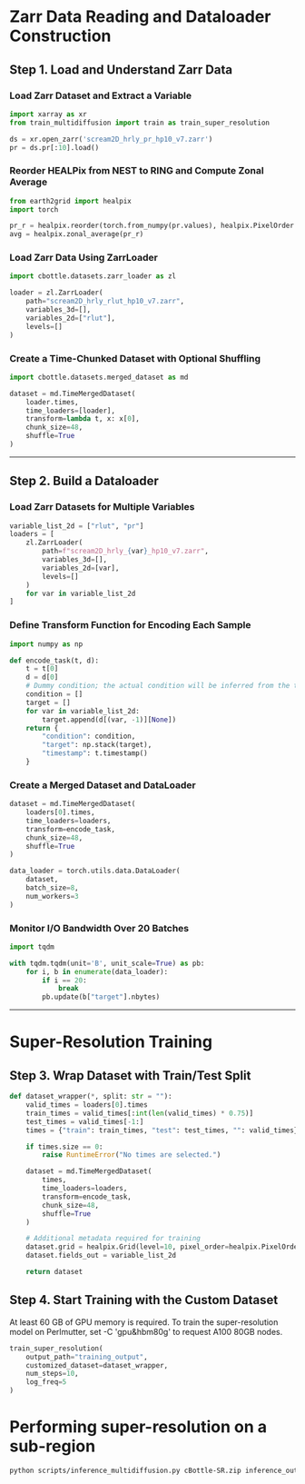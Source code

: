 # Zarr Data Reading and Dataloader Construction

## Step 1. Load and Understand Zarr Data

### Load Zarr Dataset and Extract a Variable

```python
import xarray as xr
from train_multidiffusion import train as train_super_resolution

ds = xr.open_zarr('scream2D_hrly_pr_hp10_v7.zarr')
pr = ds.pr[:10].load()
```

### Reorder HEALPix from NEST to RING and Compute Zonal Average

```python
from earth2grid import healpix
import torch

pr_r = healpix.reorder(torch.from_numpy(pr.values), healpix.PixelOrder.NEST, healpix.PixelOrder.RING)
avg = healpix.zonal_average(pr_r)
```

### Load Zarr Data Using ZarrLoader

```python
import cbottle.datasets.zarr_loader as zl

loader = zl.ZarrLoader(
    path="scream2D_hrly_rlut_hp10_v7.zarr",
    variables_3d=[],
    variables_2d=["rlut"],
    levels=[]
)
```

### Create a Time-Chunked Dataset with Optional Shuffling

```python
import cbottle.datasets.merged_dataset as md

dataset = md.TimeMergedDataset(
    loader.times,
    time_loaders=[loader],
    transform=lambda t, x: x[0],
    chunk_size=48,
    shuffle=True
)
```

---

## Step 2. Build a Dataloader

### Load Zarr Datasets for Multiple Variables

```python
variable_list_2d = ["rlut", "pr"]
loaders = [
    zl.ZarrLoader(
        path=f"scream2D_hrly_{var}_hp10_v7.zarr",
        variables_3d=[],
        variables_2d=[var],
        levels=[]
    )
    for var in variable_list_2d
]
```

### Define Transform Function for Encoding Each Sample

```python
import numpy as np

def encode_task(t, d):
    t = t[0]
    d = d[0]
    # Dummy condition; the actual condition will be inferred from the target during training
    condition = []
    target = []
    for var in variable_list_2d:
        target.append(d[(var, -1)][None])
    return {
        "condition": condition,
        "target": np.stack(target),
        "timestamp": t.timestamp()
    }
```

### Create a Merged Dataset and DataLoader

```python
dataset = md.TimeMergedDataset(
    loaders[0].times,
    time_loaders=loaders,
    transform=encode_task,
    chunk_size=48,
    shuffle=True
)

data_loader = torch.utils.data.DataLoader(
    dataset,
    batch_size=8,
    num_workers=3
)
```

### Monitor I/O Bandwidth Over 20 Batches

```python
import tqdm

with tqdm.tqdm(unit='B', unit_scale=True) as pb:
    for i, b in enumerate(data_loader):
        if i == 20:
            break
        pb.update(b["target"].nbytes)
```

---

# Super-Resolution Training

## Step 3. Wrap Dataset with Train/Test Split

```python
def dataset_wrapper(*, split: str = ""):
    valid_times = loaders[0].times
    train_times = valid_times[:int(len(valid_times) * 0.75)]
    test_times = valid_times[-1:]
    times = {"train": train_times, "test": test_times, "": valid_times}[split]

    if times.size == 0:
        raise RuntimeError("No times are selected.")

    dataset = md.TimeMergedDataset(
        times,
        time_loaders=loaders,
        transform=encode_task,
        chunk_size=48,
        shuffle=True
    )

    # Additional metadata required for training
    dataset.grid = healpix.Grid(level=10, pixel_order=healpix.PixelOrder.NEST)
    dataset.fields_out = variable_list_2d

    return dataset
```

## Step 4. Start Training with the Custom Dataset

At least 60 GB of GPU memory is required. To train the super-resolution model on Perlmutter, set -C 'gpu&hbm80g' to request A100 80GB nodes.

```python
train_super_resolution(
    output_path="training_output",
    customized_dataset=dataset_wrapper,
    num_steps=10,
    log_freq=5
)
```

# Performing super-resolution on a sub-region
```bash
python scripts/inference_multidiffusion.py cBottle-SR.zip inference_output --overlap-size 32 --super-resolution-box 0 -120 50 -40
```
